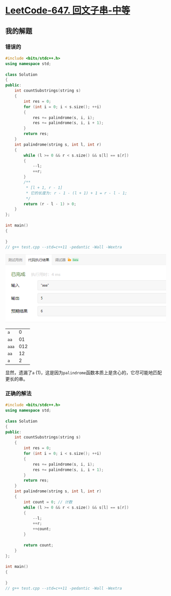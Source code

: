 # [LeetCode-647. 回文子串-中等](https://leetcode.cn/problems/palindromic-substrings/) 



## 我的解题

### 错误的

```C++
#include <bits/stdc++.h>
using namespace std;

class Solution
{
public:
	int countSubstrings(string s)
	{
		int res = 0;
		for (int i = 0; i < s.size(); ++i)
		{
			res += palindrome(s, i, i);
			res += palindrome(s, i, i + 1);
		}
		return res;
	}
	int palindrome(string s, int l, int r)
	{
		while (l >= 0 && r < s.size() && s[l] == s[r])
		{
			--l;
			++r;
		}
		/**
		 * [l + 1, r - 1]
		 * 它的长度为: r - 1 - (l + 1) + 1 = r - l - 1;
		 */
		return (r - l - 1) > 0;
	}
};

int main()
{

}
// g++ test.cpp --std=c++11 -pedantic -Wall -Wextra

```



![](./为通过用例.png)

|       |      |
| ----- | ---- |
| `a`   | 0    |
| `aa`  | 01   |
| `aaa` | 012  |
| `aa`  | 12   |
| `a`   | 2    |

显然，遗漏了`a` (1)，这是因为`palindrome`函数本质上是贪心的，它尽可能地匹配更长的串。

### 正确的解法

```C++
#include <bits/stdc++.h>
using namespace std;

class Solution
{
public:
	int countSubstrings(string s)
	{
		int res = 0;
		for (int i = 0; i < s.size(); ++i)
		{
			res += palindrome(s, i, i);
			res += palindrome(s, i, i + 1);
		}
		return res;
	}
	int palindrome(string s, int l, int r)
	{
		int count = 0; // 计数
		while (l >= 0 && r < s.size() && s[l] == s[r])
		{
			--l;
			++r;
			++count; 
		}

		return count;
	}
};

int main()
{

}
// g++ test.cpp --std=c++11 -pedantic -Wall -Wextra


```

